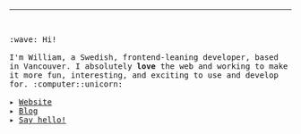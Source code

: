 <br>

<p align="center">
  <img
    src="https://user-images.githubusercontent.com/38357771/87080095-f4f64400-c1db-11ea-825f-7951ee0373a4.gif"
    alt=""
  >
</p>

<hr>
<br>

<p width="80%">
  <samp>
    :wave: Hi!
    <br><br>
    I'm William, a Swedish, frontend-leaning developer, based in
    Vancouver. I absolutely <b>love</b> the web and working to make it more
    fun, interesting, and exciting to use and develop for. :computer::unicorn:
    <br><br>
    ▸
    <a
      href="https://shwilliam.com"
      target="_blank"
      rel="noopener noreferrer"
    >
      Website
    </a>
    <br>
    ▸
    <a
      href="https://shwilliam.com/blog"
      target="_blank"
      rel="noopener noreferrer"
    >
      Blog
    </a>
    <br>
    ▸
    <a
      href="mailto:shwilliam@hey.com?subject=👋%20Hey!"
    >
      Say hello!
    </a>
  </samp>
</p>

<br>
